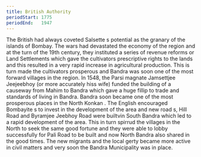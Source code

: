 ```yaml
---
title: British Authority
periodStart: 1775
periodEnd:   1947
---
```


The British had always coveted Salsette s potential as the granary of the
islands of Bombay. The wars had devastated the economy of the region and at the
turn of the 19th century, they instituted a series of revenue reforms or Land
Settlements which gave the cultivators prescriptive rights to the lands and this
resulted in a very rapid increase in agricultural production. This is turn made
the cultivators prosperous and Bandra was soon one of the most forward villages
in the region. In 1548, the Parsi magnate Jamsettjee Jeejeebhoy (or more
accurately hiss wife) funded the building of a causeway from Mahim to Bandra
which gave a huge fillip to trade and standards of living in Bandra. Bandra soon
became one of the most prosperous places in the North Konkan . The English
encouraged Bombayite s to invest in the development of the area and new road s,
Hill Road and Byramjee Jeebhoy Road were builtvin South Bandra which led to a
rapid development of the area. This in turn spirrud the villages in the North to
seek the same good fortune and they were able to lobby successfully for Pali
Road to be built and now North Bandra also shared in the good times. The new
migrants and the local gerty became more active in civil matters and very soon
the Bandra Municipality was in place.

